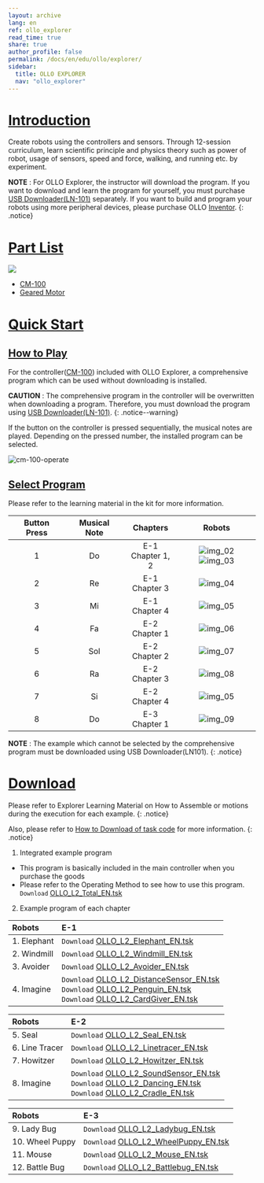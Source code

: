 ```yaml
---
layout: archive
lang: en
ref: ollo_explorer
read_time: true
share: true
author_profile: false
permalink: /docs/en/edu/ollo/explorer/
sidebar:
  title: OLLO EXPLORER
  nav: "ollo_explorer"
---
```


# [Introduction](#introduction)
Create robots using the controllers and sensors.
Through 12-session curriculum, learn scientific principle and physics theory such as power of robot, usage of sensors, speed and force, walking, and running etc. by experiment.

**NOTE** : For OLLO Explorer, the instructor will download the program.  If you want to download and learn the program for yourself, you must purchase [USB Downloader(LN-101)] separately. If you want to build and program your robots using more peripheral devices, please purchase OLLO [Inventor].
{: .notice}

# [Part List](#part-list)

![][ollo_explore_partlist]

- [CM-100]
- [Geared Motor]

# [Quick Start](#quick-start)

## [How to Play](#how-to-play)

For the controller([CM-100]) included with OLLO Explorer, a comprehensive program which can be used without downloading is installed.

**CAUTION** : The comprehensive program in the controller will be overwritten when downloading a program. Therefore, you must download the program using [USB Downloader(LN-101)].
{: .notice--warning}

If the button on the controller is pressed sequentially, the musical notes are played. Depending on the pressed number, the installed program can be selected.

![cm-100-operate][img_01]

## [Select Program](#select-program)
Please refer to the learning material in the kit for more information.

| Button Press | Musical Note |      Chapters       |               Robots               |
|:------------:|:------------:|:-------------------:|:----------------------------------:|
|      1       |      Do      | E-1<br>Chapter 1, 2 | ![img_02][img_02]![img_03][img_03] |
|      2       |      Re      |  E-1<br>Chapter 3   |         ![img_04][img_04]          |
|      3       |      Mi      |  E-1<br>Chapter 4   |         ![img_05][img_05]          |
|      4       |      Fa      |  E-2<br>Chapter 1   |         ![img_06][img_06]          |
|      5       |     Sol      |  E-2<br>Chapter 2   |         ![img_07][img_07]          |
|      6       |      Ra      |  E-2<br>Chapter 3   |         ![img_08][img_08]          |
|      7       |      Si      |  E-2<br>Chapter 4   |         ![img_05][img_05]          |
|      8       |      Do      |  E-3<br>Chapter 1   |         ![img_09][img_09]          |

**NOTE** : The example which cannot be selected by the comprehensive program must be downloaded using USB Downloader(LN101).
{: .notice}

# [Download](#download)

Please refer to Explorer Learning Material on How to Assemble or motions during the execution for each example.
{: .notice}

Also, please refer to [How to Download of task code] for more information.
{: .notice}

1. Integrated example program
  - This program is basically included in the main controller when you purchase the goods
  - Please refer to the Operating Method to see how to use this program.
  `Download` [OLLO_L2_Total_EN.tsk]

2. Example program of each chapter

| Robots      | E-1                                                                                                                            |
|:------------|:-------------------------------------------------------------------------------------------------------------------------------|
| 1. Elephant | `Download` [OLLO_L2_Elephant_EN.tsk]                                                                                           |
| 2. Windmill | `Download` [OLLO_L2_Windmill_EN.tsk]                                                                                           |
| 3. Avoider  | `Download` [OLLO_L2_Avoider_EN.tsk]                                                                                            |
| 4. Imagine  | `Download` [OLLO_L2_DistanceSensor_EN.tsk]<br />`Download` [OLLO_L2_Penguin_EN.tsk]<br />`Download` [OLLO_L2_CardGiver_EN.tsk] |

| Robots         | E-2                                                                                                                      |
|:---------------|:-------------------------------------------------------------------------------------------------------------------------|
| 5. Seal        | `Download` [OLLO_L2_Seal_EN.tsk]                                                                                         |
| 6. Line Tracer | `Download` [OLLO_L2_Linetracer_EN.tsk]                                                                                   |
| 7. Howitzer    | `Download` [OLLO_L2_Howitzer_EN.tsk]                                                                                     |
| 8. Imagine     | `Download` [OLLO_L2_SoundSensor_EN.tsk]<br />`Download` [OLLO_L2_Dancing_EN.tsk]<br />`Download` [OLLO_L2_Cradle_EN.tsk] |

| Robots          | E-3                                    |
|:----------------|:---------------------------------------|
| 9. Lady Bug     | `Download` [OLLO_L2_Ladybug_EN.tsk]    |
| 10. Wheel Puppy | `Download` [OLLO_L2_WheelPuppy_EN.tsk] |
| 11. Mouse       | `Download` [OLLO_L2_Mouse_EN.tsk]      |
| 12. Battle Bug  | `Download` [OLLO_L2_Battlebug_EN.tsk]  |


[USB Downloader(LN-101)]: /docs/en/parts/interface/ln-101/
[Inventor]: /docs/en/edu/ollo/inventor/
[CM-100]: /docs/en/parts/controller/cm-100/
[Geared Motor]: /docs/en/parts/motor/geared_motor/
[How to Download of task code]: /docs/en/faq/download_task_code/
[ollo_explore_partlist]: /assets/images/edu/ollo/ollo_explorer_partlist.png
[img_01]: /assets/images/edu/ollo/ollo_lvl2_001.jpg
[img_02]: /assets/images/edu/ollo/ollo_lvl2_elephant.jpg
[img_03]: /assets/images/edu/ollo/ollo_lvl2_windmill.jpg
[img_04]: /assets/images/edu/ollo/ollo_lvl2_introduce_robot.jpg
[img_05]: /assets/images/edu/ollo/ollo_lvl2_imagine.png
[img_06]: /assets/images/edu/ollo/ollo_lvl2_seal.jpg
[img_07]: /assets/images/edu/ollo/ollo_lvl2_car.jpg
[img_08]: /assets/images/edu/ollo/ollo_lvl2_howitzer.jpg
[img_09]: /assets/images/edu/ollo/ollo_lvl2_ladybug.jpg

[OLLO_L2_Total_EN.tsk]: http://www.robotis.com/service/download.php?no=1466
[OLLO_L2_Elephant_EN.tsk]: http://www.robotis.com/service/download.php?no=1458
[OLLO_L2_Windmill_EN.tsk]: http://www.robotis.com/service/download.php?no=1469
[OLLO_L2_Avoider_EN.tsk]: http://www.robotis.com/service/download.php?no=1451
[OLLO_L2_DistanceSensor_EN.tsk]: http://www.robotis.com/service/download.php?no=1457
[OLLO_L2_Penguin_EN.tsk]: http://www.robotis.com/service/download.php?no=1463
[OLLO_L2_CardGiver_EN.tsk]: http://www.robotis.com/service/download.php?no=1454
[OLLO_L2_Seal_EN.tsk]: http://www.robotis.com/service/download.php?no=1464
[OLLO_L2_Linetracer_EN.tsk]: http://www.robotis.com/service/download.php?no=1461
[OLLO_L2_Howitzer_EN.tsk]: http://www.robotis.com/service/download.php?no=1459
[OLLO_L2_SoundSensor_EN.tsk]: http://www.robotis.com/service/download.php?no=1465
[OLLO_L2_Dancing_EN.tsk]: http://www.robotis.com/service/download.php?no=1456
[OLLO_L2_Cradle_EN.tsk]: http://www.robotis.com/service/download.php?no=1455
[OLLO_L2_Ladybug_EN.tsk]: http://www.robotis.com/service/download.php?no=1460
[OLLO_L2_WheelPuppy_EN.tsk]: http://www.robotis.com/service/download.php?no=1467
[OLLO_L2_Mouse_EN.tsk]: http://www.robotis.com/service/download.php?no=1462
[OLLO_L2_Battlebug_EN.tsk]: http://www.robotis.com/service/download.php?no=1452
